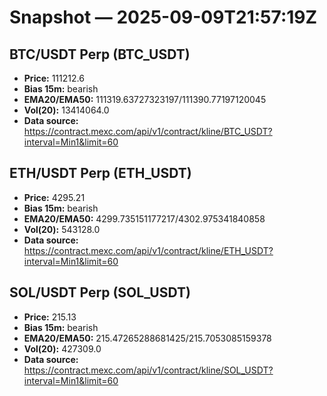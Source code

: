 # Snapshot — 2025-09-09T21:57:19Z

## BTC/USDT Perp (BTC_USDT)
- **Price:** 111212.6
- **Bias 15m:** bearish
- **EMA20/EMA50:** 111319.63727323197/111390.77197120045
- **Vol(20):** 13414064.0
- **Data source:** https://contract.mexc.com/api/v1/contract/kline/BTC_USDT?interval=Min1&limit=60

## ETH/USDT Perp (ETH_USDT)
- **Price:** 4295.21
- **Bias 15m:** bearish
- **EMA20/EMA50:** 4299.735151177217/4302.975341840858
- **Vol(20):** 543128.0
- **Data source:** https://contract.mexc.com/api/v1/contract/kline/ETH_USDT?interval=Min1&limit=60

## SOL/USDT Perp (SOL_USDT)
- **Price:** 215.13
- **Bias 15m:** bearish
- **EMA20/EMA50:** 215.47265288681425/215.7053085159378
- **Vol(20):** 427309.0
- **Data source:** https://contract.mexc.com/api/v1/contract/kline/SOL_USDT?interval=Min1&limit=60
